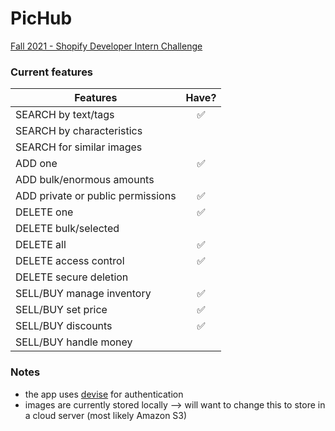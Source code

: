 # PicHub

[Fall 2021 - Shopify Developer Intern Challenge](https://docs.google.com/document/d/1ZKRywXQLZWOqVOHC4JkF3LqdpO3Llpfk_CkZPR8bjak/edit#)

### Current features

| Features                          | Have? |
| --------------------------------- | :---: |
| SEARCH by text/tags               |  ✅   |
| SEARCH by characteristics         |       |
| SEARCH for similar images         |       |
| ADD one                           |  ✅   |
| ADD bulk/enormous amounts         |       |
| ADD private or public permissions |  ✅   |
| DELETE one                        |  ✅   |
| DELETE bulk/selected              |       |
| DELETE all                        |  ✅   |
| DELETE access control             |  ✅   |
| DELETE secure deletion            |       |
| SELL/BUY manage inventory         |  ✅   |
| SELL/BUY set price                |  ✅   |
| SELL/BUY discounts                |  ✅   |
| SELL/BUY handle money             |       |

### Notes

- the app uses [devise](https://github.com/heartcombo/devise) for authentication
- images are currently stored locally --> will want to change this to store in a cloud server (most likely Amazon S3)
